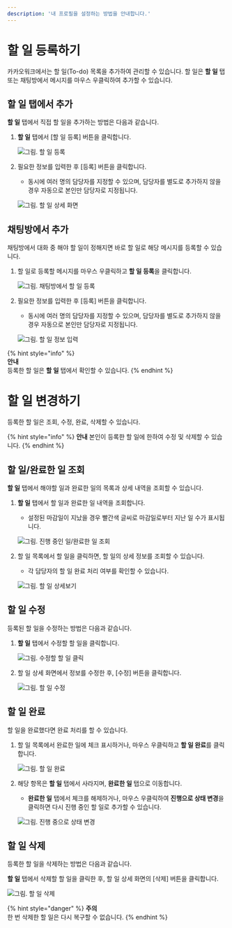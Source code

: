 ```yaml
---
description: '내 프로필을 설정하는 방법을 안내합니다.'
---
```


# 할 일 등록하기

카카오워크에서는 할 일(To-do) 목록을 추가하여 관리할 수 있습니다. 할 일은 **할 일** 탭 또는 채팅방에서 메시지를 마우스 우클릭하여 추가할 수 있습니다. 

## 할 일 탭에서 추가
**할 일** 탭에서 직접 할 일을 추가하는 방법은 다음과 같습니다.

1. **할 일** 탭에서 [할 일 등록] 버튼을 클릭합니다. 
    
    ![그림. 할 일 등록](https://t1.kakaocdn.net/service_kep_docpublish/Figma/kakao%20work%20%EC%82%AC%EC%9A%A9%EC%9E%90/%ED%95%A0%20%EC%9D%BC%20%EB%93%B1%EB%A1%9D.png)
    
2. 필요한 정보를 입력한 후 [등록] 버튼을 클릭합니다.
    - 동시에 여러 명의 담당자를 지정할 수 있으며, 담당자를 별도로 추가하지 않을 경우 자동으로 본인만 담당자로 지정됩니다.
    
    ![그림. 할 일 상세 화면](https://t1.kakaocdn.net/service_kep_docpublish/Figma/kakao%20work%20%EC%82%AC%EC%9A%A9%EC%9E%90/%ED%95%A0%20%EC%9D%BC%20%EC%83%81%EC%84%B8%20%ED%99%94%EB%A9%B4.png)
    

## 채팅방에서 추가

채팅방에서 대화 중 해야 할 일이 정해지면 바로 할 일로 해당 메시지를 등록할 수 있습니다.

1. 할 일로 등록할 메시지를 마우스 우클릭하고 **할 일 등록**을 클릭합니다.
    
    ![그림. 채팅방에서 할 일 등록](https://t1.kakaocdn.net/service_kep_docpublish/Figma/kakao%20work%20%EC%82%AC%EC%9A%A9%EC%9E%90/%EC%B1%84%ED%8C%85%EB%B0%A9%EC%97%90%EC%84%9C%20%ED%95%A0%20%EC%9D%BC%20%EB%93%B1%EB%A1%9D.png)
    
    
2. 필요한 정보를 입력한 후 [등록] 버튼을 클릭합니다.
    - 동시에 여러 명의 담당자를 지정할 수 있으며, 담당자를 별도로 추가하지 않을 경우 자동으로 본인만 담당자로 지정됩니다.
    
    ![그림. 할 일 정보 입력](https://t1.kakaocdn.net/service_kep_docpublish/Figma/kakao%20work%20%EC%82%AC%EC%9A%A9%EC%9E%90/%ED%95%A0%20%EC%9D%BC%20%EC%A0%95%EB%B3%B4%20%EC%9E%85%EB%A0%A5.png)


{% hint style="info" %}    
**안내**<br>
등록한 할 일은 **할 일** 탭에서 확인할 수 있습니다.
{% endhint %}

# 할 일 변경하기

등록한 할 일은 조회, 수정, 완료, 삭제할 수 있습니다.


{% hint style="info" %}
**안내**
본인이 등록한 할 일에 한하여 수정 및 삭제할 수 있습니다.
{% endhint %}


## 할 일/완료한 일 조회

**할 일** 탭에서 해야할 일과 완료한 일의 목록과 상세 내역을 조회할 수 있습니다.

1. **할 일** 탭에서 할 일과 완료한 일 내역을 조회합니다. 
    - 설정된 마감일이 지났을 경우 빨간색 글씨로 마감일로부터 지난 일 수가 표시됩니다.
    
    ![그림. 진행 중인 일/완료한 일 조회](https://s3-us-west-2.amazonaws.com/secure.notion-static.com/b1dcf676-350b-4356-a10d-5055f8c870c3/%E1%84%8B%E1%85%AA%E1%86%AB%E1%84%85%E1%85%AD_%E1%84%92%E1%85%A1%E1%86%AF_%E1%84%8B%E1%85%B5%E1%86%AF_%E1%84%8C%E1%85%A9%E1%84%92%E1%85%AC.png)
    
    
2. 할 일 목록에서 할 일을 클릭하면, 할 일의 상세 정보를 조회할 수 있습니다.
    - 각 담당자의 할 일 완료 처리 여부를 확인할 수 있습니다.
    
    ![그림. 할 일 상세보기](https://t1.kakaocdn.net/service_kep_docpublish/Figma/kakao%20work%20%EC%82%AC%EC%9A%A9%EC%9E%90/%ED%95%A0%20%EC%9D%BC%20%EC%83%81%EC%84%B8%EB%B3%B4%EA%B8%B0.png)
    
    

## 할 일 수정

등록된 할 일을 수정하는 방법은 다음과 같습니다.

1. **할 일** 탭에서 수정할 할 일을 클릭합니다.
    
    ![그림. 수정할 할 일 클릭](https://t1.kakaocdn.net/service_kep_docpublish/Figma/kakao%20work%20%EC%82%AC%EC%9A%A9%EC%9E%90/%EC%88%98%EC%A0%95%ED%95%A0%20%ED%95%A0%20%EC%9D%BC%20%ED%81%B4%EB%A6%AD.png)
    
    
2. 할 일 상세 화면에서 정보를 수정한 후, [수정] 버튼을 클릭합니다.
    
    ![그림. 할 일 수정](https://t1.kakaocdn.net/service_kep_docpublish/Figma/kakao%20work%20%EC%82%AC%EC%9A%A9%EC%9E%90/%ED%95%A0%20%EC%9D%BC%20%EC%88%98%EC%A0%95.png)


## 할 일 완료

할 일을 완료했다면 완료 처리를 할 수 있습니다.

1. 할 일 목록에서 완료한 일에 체크 표시하거나, 마우스 우클릭하고 **할 일 완료**를 클릭합니다. 
    
    ![그림. 할 일 완료](https://t1.kakaocdn.net/service_kep_docpublish/Figma/kakao%20work%20%EC%82%AC%EC%9A%A9%EC%9E%90/%ED%95%A0%EC%9D%BC%20%EC%99%84%EB%A3%8C.png)


1. 해당 항목은 **할 일** 탭에서 사라지며, **완료한 일** 탭으로 이동합니다.
    - **완료한 일** 탭에서 체크를 해제하거나, 마우스 우클릭하여 **진행으로 상태 변경**을 클릭하면 다시 진행 중인 할 일로 추가할 수 있습니다.
    
    ![그림. 진행 중으로 상태 변경](https://t1.kakaocdn.net/service_kep_docpublish/Figma/kakao%20work%20%EC%82%AC%EC%9A%A9%EC%9E%90/%EC%A7%84%ED%96%89%20%EC%A4%91%EC%9C%BC%EB%A1%9C%20%EC%83%81%ED%83%9C%20%EB%B3%80%EA%B2%BD.png)

    
## 할 일 삭제

등록한 할 일을 삭제하는 방법은 다음과 같습니다.

**할 일** 탭에서 삭제할 할 일을 클릭한 후, 할 일 상세 화면의 [삭제] 버튼을 클릭합니다.

![그림. 할 일 삭제](https://t1.kakaocdn.net/service_kep_docpublish/Figma/kakao%20work%20%EC%82%AC%EC%9A%A9%EC%9E%90/%ED%95%A0%20%EC%9D%BC%20%EC%82%AD%EC%A0%9C.png)


{% hint style="danger" %}
**주의**<br>
한 번 삭제한 할 일은 다시 복구할 수 없습니다.
{% endhint %}
